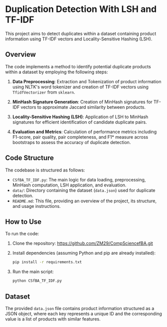 # Duplication Detection With LSH and TF-IDF

This project aims to detect duplicates within a dataset containing product information using TF-IDF vectors and Locality-Sensitive Hashing (LSH).

## Overview

The code implements a method to identify potential duplicate products within a dataset by employing the following steps:

1. **Data Preprocessing**: Extraction and Tokenization of product information using NLTK's word tokenizer and creation of TF-IDF vectors using `TfidfVectorizer` from `sklearn`.

2. **MinHash Signature Generation**: Creation of MinHash signatures for TF-IDF vectors to approximate Jaccard similarity between products.

3. **Locality-Sensitive Hashing (LSH)**: Application of LSH to MinHash signatures for efficient identification of candidate duplicate pairs.

4. **Evaluation and Metrics**: Calculation of performance metrics including F1-score, pair quality, pair completeness, and F1* measure across bootstraps to assess the accuracy of duplicate detection.

## Code Structure

The codebase is structured as follows:

- `CSfBA_TF_IDF.py`: The main logic for data loading, preprocessing, MinHash computation, LSH application, and evaluation.
- `data/`: Directory containing the dataset (`data.json`) used for duplicate detection.
- `README.md`: This file, providing an overview of the project, its structure, and usage instructions.

## How to Use

To run the code:

1. Clone the repository: https://github.com/ZM29/CompSciencefBA.git

2. Install dependencies (assuming Python and pip are already installed):
    ```bash
    pip install -r requirements.txt
    ```

3. Run the main script:
    ```bash
    python CSfBA_TF_IDF.py
    ```

## Dataset

The provided `data.json` file contains product information structured as a JSON object, where each key represents a unique ID and the corresponding value is a list of products with similar features.
